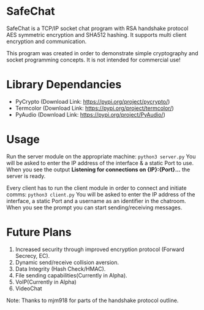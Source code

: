# SafeChat

SafeChat is a TCP/IP socket chat program with RSA handshake protocol AES symmetric encryption and SHA512 hashing. It supports multi client encryption and communication.

This program was created in order to demonstrate simple cryptography and socket programming concepts. It is not intended for commercial use!

# Library Dependancies

  - PyCrypto (Download Link: https://pypi.org/project/pycrypto/)
  - Termcolor (Download Link: https://pypi.org/project/termcolor/)
  - PyAudio (Download Link: https://pypi.org/project/PyAudio/)
  
# Usage
Run the server module on the appropriate machine:
    `python3 server.py`
You will be asked to enter the IP address of the interface & a static Port to use. When you see the output **Listening for connections on {IP}:{Port}...** the server is ready.

Every client has to run the client module in order to connect and initiate comms:
    `python3 client.py`
You will be asked to enter the IP address of the interface, a static Port and a username as an identifier in the chatroom. When you see the prompt **<You>** you can start sending/receiving messages.

# Future Plans
1. Increased security through improved encryption protocol (Forward Secrecy, EC).
2. Dynamic send/receive collision aversion.
3. Data Integrity (Hash Check/HMAC).
4. File sending capabilities(Currently in Alpha).
5. VoIP(Currently in Alpha)
6. VideoChat

Note: Thanks to mjm918 for parts of the handshake protocol outline.
